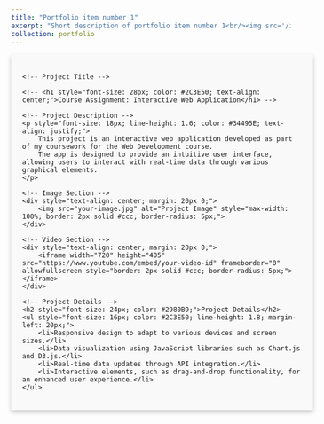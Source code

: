 ```yaml
---
title: "Portfolio item number 1"
excerpt: "Short description of portfolio item number 1<br/><img src='/images/500x300.png'>"
collection: portfolio
---
```


<div id="content" style="width: 100%; margin: 0 auto; padding: 20px; background-color: #f9f9f9; box-shadow: 0 4px 8px rgba(0, 0, 0, 0.2);">

    <!-- Project Title -->
    
    <!-- <h1 style="font-size: 28px; color: #2C3E50; text-align: center;">Course Assignment: Interactive Web Application</h1> -->

    <!-- Project Description -->
    <p style="font-size: 18px; line-height: 1.6; color: #34495E; text-align: justify;">
        This project is an interactive web application developed as part of my coursework for the Web Development course. 
        The app is designed to provide an intuitive user interface, allowing users to interact with real-time data through various graphical elements.
    </p>

    <!-- Image Section -->
    <div style="text-align: center; margin: 20px 0;">
        <img src="your-image.jpg" alt="Project Image" style="max-width: 100%; border: 2px solid #ccc; border-radius: 5px;">
    </div>

    <!-- Video Section -->
    <div style="text-align: center; margin: 20px 0;">
        <iframe width="720" height="405" src="https://www.youtube.com/embed/your-video-id" frameborder="0" allowfullscreen style="border: 2px solid #ccc; border-radius: 5px;"></iframe>
    </div>

    <!-- Project Details -->
    <h2 style="font-size: 24px; color: #2980B9;">Project Details</h2>
    <ul style="font-size: 16px; color: #2C3E50; line-height: 1.8; margin-left: 20px;">
        <li>Responsive design to adapt to various devices and screen sizes.</li>
        <li>Data visualization using JavaScript libraries such as Chart.js and D3.js.</li>
        <li>Real-time data updates through API integration.</li>
        <li>Interactive elements, such as drag-and-drop functionality, for an enhanced user experience.</li>
    </ul>
</div>

